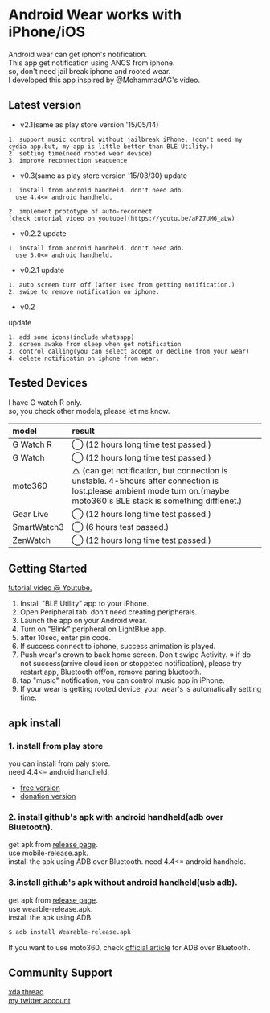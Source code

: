Android Wear works with iPhone/iOS
===================================

Android wear can get iphon's notification.  
This app get notification using ANCS from iphone.  
so, don't need jail break iphone and rooted wear.  
I developed this app inspired by @MohammadAG's video.

Latest version
--------------
- v2.1(same as play store version '15/05/14)

```
1. support music control without jailbreak iPhone. (don't need my cydia app.but, my app is little better than BLE Utility.)
2. setting time(need rooted wear device)
3. improve reconnection seaquence
```

- v0.3(same as play store version '15/03/30)
update

```
1. install from android handheld. don't need adb.   
  use 4.4<= android handheld.
  
2. implement prototype of auto-reconnect
[check tutorial video on youtube](https://youtu.be/aPZ7UM6_aLw)
```

- v0.2.2
update

```
1. install from android handheld. don't need adb.   
  use 5.0<= android handheld.
```


- v0.2.1
update

```
1. auto screen turn off (after 1sec from getting notification.)
2. swipe to remove notification on iphone.
```

- v0.2

update
```
1. add some icons(include whatsapp)
2. screen awake from sleep when get notification
3. control calling(you can select accept or decline from your wear)
4. delete notificatin on iphone from wear.
```

Tested Devices
--------------
I have G watch R only.  
so, you check other models, please let me know.

| model | result |
|:--    |:--     |
|G Watch R| ◯ (12 hours long time test passed.)|
|G Watch  | ◯ (12 hours long time test passed.)|
|moto360|△ (can get notification, but connection is unstable. 4-5hours after connection is lost.please ambient mode turn on.(maybe moto360's BLE stack is something difflenet.)|
|Gear Live|◯ (12 hours long time test passed.)|
|SmartWatch3| ◯ (6 hours test passed.)|
|ZenWatch| ◯ (12 hours long time test passed.)|

Getting Started
---------------
[tutorial video @ Youtube.](https://www.youtube.com/watch?v=cIYe6ExIjrQ)


1. Install "BLE Utility" app to your iPhone.
2. Open Peripheral tab. don't need creating peripherals.
3. Launch the app on your Android wear.
4. Turn on "Blink" peripheral on LightBlue app.
5. after 10sec, enter pin code.
6. If success connect to iphone, success animation is played.
7. Push wear's crown to back home screen. Don't swipe Activity.
※ if do not success(arrive cloud icon or stoppeted notification), please try restart app, Bluetooth off/on, remove paring bluetooth.
8. tap "music" notification, you can control music app in iPhone.
9. If your wear is getting rooted device, your wear's is automatically setting time.

apk install
---------
### 1. install from play store
you can install from paly store.  
need 4.4<= android handheld.

- [free version](https://play.google.com/store/apps/details?id=com.shiitakeo.android_wear_for_ios)
- [donation version](https://play.google.com/store/apps/details?id=com.shiitakeo.android_wear_for_ios.donation)

### 2. install github's apk with android handheld(adb over Bluetooth).
get apk from [release page](https://github.com/shiitakeo/android_wear_for_ios/releases).  
use mobile-release.apk.  
install the apk using ADB over Bluetooth. need 4.4<= android handheld.

### 3.install github's apk without android handheld(usb adb).
get apk from [release page](https://github.com/shiitakeo/android_wear_for_ios/releases).  
use wearble-release.apk.  
install the apk using ADB.

```sh
$ adb install Wearable-release.apk
```

If you want to use moto360, check [official article](https://developer.android.com/training/wearables/apps/bt-debugging.html) for ADB over Bluetooth.

Community Support
-------
[xda thread](http://forum.xda-developers.com/android-wear/development/android-wear-ios-connectivity-t3052524)  
[my twitter account](https://twitter.com/shiitakeo)

